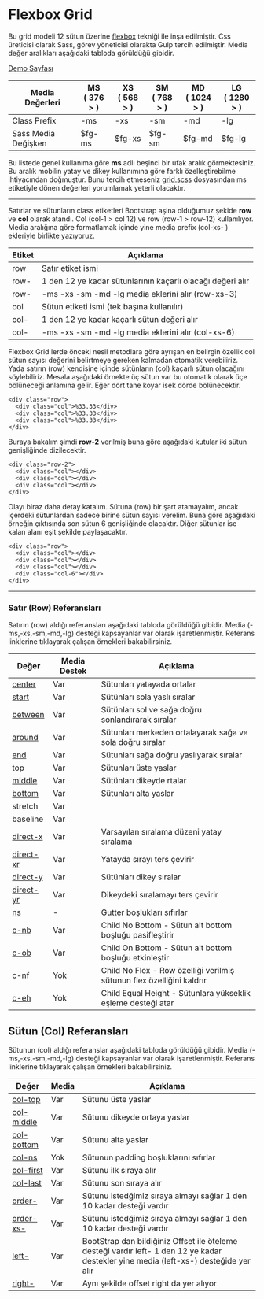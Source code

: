 # Flexbox Grid
Bu grid modeli 12 sütun üzerine [flexbox](http://www.w3schools.com/css/css3_flexbox.asp) tekniği ile inşa edilmiştir. Css üreticisi olarak Sass, görev yöneticisi olarakta Gulp tercih edilmiştir. Media değer aralıkları aşağıdaki tabloda görüldüğü gibidir.

[Demo Sayfası](https://thealico.github.io/flexboxgrid/example/)

| Media Değerleri      | MS <br> ( 376 > )  | XS <br> ( 568 > ) | SM <br> ( 768 > )  |   MD <br> ( 1024 > )  |  LG <br> ( 1280 > )  |
| ---                  | ---                | ---               | ---                |  ---                  | ---                  |
| Class Prefix         | -ms                | -xs               |  -sm               |  -md                  | -lg                 |
| Sass Media Değişken  |  $fg-ms            |  $fg-xs           |  $fg-sm            |  $fg-md               | $fg-lg               |

Bu listede genel kullanıma göre **ms** adlı beşinci bir ufak aralık görmektesiniz. Bu aralık mobilin yatay ve dikey kullanımına göre farklı özelleştirebilme ihtiyacından doğmuştur. Bunu tercih etmeseniz [grid.scss](https://github.com/thealico/flexboxgrid/blob/master/src/style/grid.scss) dosyasından ms etiketiyle dönen değerleri yorumlamak yeterli olacaktır.

----------

Satırlar ve sütunların class etiketleri  Bootstrap aşina olduğumuz şekide  **row** ve **col** olarak atandı. Col (col-1 > col 12) ve row (row-1 > row-12) kullanılıyor. Media aralığına göre formatlamak içinde yine media prefix (col-xs- ) ekleriyle birlikte yazıyoruz.


| Etiket    | Açıklama                                                       |
| ---       | ---                                                            |
| row       | Satır etiket ismi                                              |
| row-      | 1 den 12 ye kadar sütunlarının kaçarlı olacağı değeri alır     | 
| row-      | -ms -xs -sm -md -lg media eklerini alır    (row-xs-3)          |
| col       | Sütun etiketi ismi (tek başına kullanılır)                     |
| col-      | 1 den 12 ye kadar kaçarlı sütun değeri alır                    |
| col-      | -ms -xs -sm -md -lg media eklerini alır (col-xs-6)             |

Flexbox Grid lerde  önceki nesil metodlara göre ayrışan en belirgin özellik col sütun sayısı değerini belirtmeye gereken kalmadan otomatik verebiliriz. Yada satırın (row) kendisine içinde sütünların (col) kaçarlı sütun olacağını söylebiliriz. Mesala aşağıdaki örnekte üç sütun var bu otomatik olarak üçe bölüneceği anlamına gelir. Eğer dört tane koyar isek dörde bölünecektir.

```
<div class="row">
  <div class="col">%33.33</div>
  <div class="col">%33.33</div>
  <div class="col">%33.33</div>
</div>
```

Buraya bakalım şimdi **row-2** verilmiş buna göre aşağıdaki kutular iki sütun genişliğinde dizilecektir. 

```
<div class="row-2">
  <div class="col"></div>
  <div class="col"></div>
  <div class="col"></div>
</div>
```
Olayı biraz daha detay katalım. Sütuna (row) bir şart atamayalım, ancak içerdeki sütunlardan sadece birine sütun sayısı verelim. Buna göre aşağıdaki örneğin çıktısında son sütun 6 genişliğinde olacaktır. Diğer sütunlar ise kalan alanı eşit şekilde paylaşacaktır.

```
<div class="row">
  <div class="col"></div>
  <div class="col"></div>
  <div class="col"></div>
  <div class="col-6"></div>
</div>
```

----------

### Satır (Row) Referansları
Satırın (row) aldığı referansları aşağıdaki tabloda görüldüğü gibidir. Media (-ms,-xs,-sm,-md,-lg) desteği kapsayanlar var olarak işaretlenmiştir. Referans linklerine tıklayarak çalışan örnekleri bakabilirsiniz.

| Değer               | Media Destek | Açıklama |
| ------------------- | ----- | ------------------------ |
| [center](http://alico.me/labs/grid/example/#07)              | Var   | Sütunları yatayada ortalar|
| [start](http://alico.me/labs/grid/example/#07)               | Var   | Sütünları sola yaslı sıralar |
| [between](http://alico.me/labs/grid/example/#11)              | Var   | Sütünları sol ve sağa doğru sonlandırarak sıralar |
| [around](http://alico.me/labs/grid/example/#12)              | Var   | Sütunları merkeden ortalayarak sağa ve sola doğru sıralar |
| [end](http://alico.me/labs/grid/example/#07)                 | Var   | Sütunları sağa doğru yaslıyarak sıralar|
| top                 | Var   | Sütunları üste yaslar |
| [middle](http://alico.me/labs/grid/example/#08)              | Var   | Sütünları dikeyde rtalar|
| [bottom](http://alico.me/labs/grid/example/#08)              | Var   | Sütunları alta yaslar|
| stretch             | Var   ||
| baseline            | Var   ||
| [direct-x](http://alico.me/labs/grid/example/#09)             | Var   | Varsayılan sıralama düzeni yatay sıralama |
| [direct-xr](http://alico.me/labs/grid/example/#09)            | Var   | Yatayda sırayı ters çevirir |
| [direct-y](http://alico.me/labs/grid/example/#09.1)           | Var   | Sütünları dikey sıralar|
| [direct-yr](http://alico.me/labs/grid/example/#09.2)          | Var   | Dikeydeki sıralamayı ters çevirir |
| [ns](http://alico.me/labs/grid/example/#05)                   | -     | Gutter boşlukları sıfırlar |
| [c-nb](http://alico.me/labs/grid/example/#15)| Var     | Child No Bottom - Sütun alt bottom boşluğu pasifleştirir |
| [c-ob](http://alico.me/labs/grid/example/#15.1)| Var     | Child On Bottom - Sütun alt bottom boşluğu etkinleştir |
| c-nf| Yok     | Child No Flex - Row özelliği verilmiş sütunun flex özelliğini kaldrır |
| [c-eh](http://alico.me/labs/grid/example/#16)| Yok     | Child Equal Height - Sütunlara yükseklik eşleme desteği atar |


## Sütun (Col) Referansları

Sütunun (col) aldığı referanslar aşağıdaki tabloda görüldüğü gibidir. Media (-ms,-xs,-sm,-md,-lg) desteği kapsayanlar var olarak işaretlenmiştir. Referans linklerine tıklayarak çalışan örnekleri bakabilirsiniz.

| Değer               | Media | Açıklama |
| ------------------- | ----- | ------------------------ |
| [col-top](http://192.168.1.60/htm/labs/flexboxgrid/example/#08.4)          | Var   | Sütunu üste yaslar |
| [col-middle](http://192.168.1.60/htm/labs/flexboxgrid/example/#08.3)          | Var   | Sütunu dikeyde ortaya yaslar |
| [col-bottom ](http://192.168.1.60/htm/labs/flexboxgrid/example/#08.1)         | Var   | Sütunu alta yaslar |
| [col-ns]()             | Yok   | Sütunun padding boşluklarını sıfırlar |
| [col-first](http://192.168.1.60/htm/labs/flexboxgrid/example/#10)           | Var   | Sütunu ilk sıraya alır |
| [col-last](http://192.168.1.60/htm/labs/flexboxgrid/example/#10)            | Var   | Sütunu son sıraya alır |
| [order-](http://192.168.1.60/htm/labs/flexboxgrid/example/#10.1)        | Var   | Sütunu istedğimiz sıraya almayı sağlar 1 den 10 kadar desteği vardır |
| [order-xs-](http://192.168.1.60/htm/labs/flexboxgrid/example/#10.2)        | Var   | Sütunu istedğimiz sıraya almayı sağlar 1 den 10 kadar desteği vardır |
| [left-](http://192.168.1.60/htm/labs/flexboxgrid/example/#14)        | Var   | BootStrap dan bildiğiniz Offset ile öteleme desteği vardır left- 1 den 12 ye kadar destekler yine media (left-xs-) desteğide yer alır|
| [right-](http://192.168.1.60/htm/labs/flexboxgrid/example/#14)        | Var   | Aynı şekilde offset right da yer alıyor |











